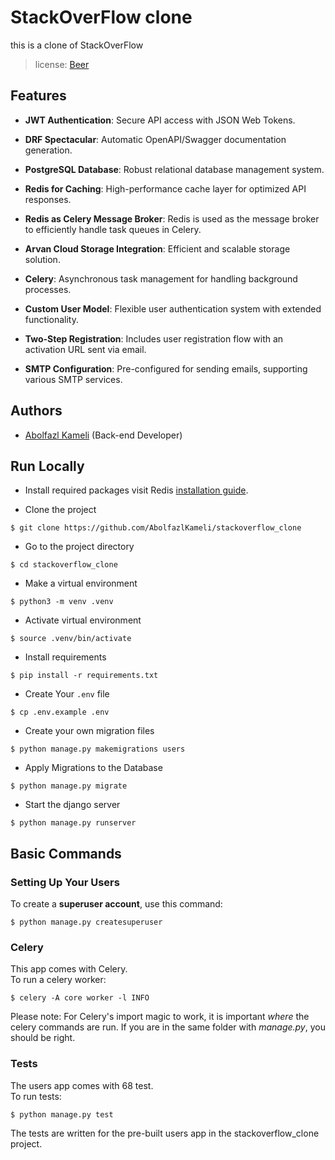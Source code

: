 # StackOverFlow clone

this is a clone of StackOverFlow <br>

> license: [Beer]()

## Features

- **JWT Authentication**: Secure API access with JSON Web Tokens.
- **DRF Spectacular**: Automatic OpenAPI/Swagger documentation generation.
- **PostgreSQL Database**: Robust relational database management system.
  
- **Redis for Caching**: High-performance cache layer for optimized API responses.
  
- **Redis as Celery Message Broker**: Redis is used as the message broker to efficiently handle task queues in Celery.
- **Arvan Cloud Storage Integration**: Efficient and scalable storage solution.
- **Celery**: Asynchronous task management for handling background processes.
- **Custom User Model**: Flexible user authentication system with extended functionality.
- **Two-Step Registration**: Includes user registration flow with an activation URL sent via email.
- **SMTP Configuration**: Pre-configured for sending emails, supporting various SMTP services.

## Authors

- [Abolfazl Kameli](https://github.com/AbolfazlKameli) (Back-end Developer)

## Run Locally

- Install required packages
visit Redis [installation guide](https://redis.io/docs/latest/operate/oss_and_stack/install/install-redis/).

- Clone the project

```shell
$ git clone https://github.com/AbolfazlKameli/stackoverflow_clone
```

- Go to the project directory

```shell
$ cd stackoverflow_clone
```

- Make a virtual environment

```shell
$ python3 -m venv .venv
```

- Activate virtual environment

```shell
$ source .venv/bin/activate 
```

- Install requirements

```shell
$ pip install -r requirements.txt
```

- Create Your `.env` file

```shell
$ cp .env.example .env
```

- Create your own migration files

```shell
$ python manage.py makemigrations users
```

- Apply Migrations to the Database

```shell
$ python manage.py migrate
```

- Start the django server

```shell
$ python manage.py runserver
```

## Basic Commands

### Setting Up Your Users

To create a **superuser account**, use this command:

```shell
$ python manage.py createsuperuser
```

### Celery

This app comes with Celery.<br>
To run a celery worker:

```shell
$ celery -A core worker -l INFO
```

Please note: For Celery's import magic to work, it is important _where_ the celery commands are run. If you are in the
same folder with _manage.py_, you should be right.

### Tests

The users app comes with 68 test.<br>
To run tests:

```shell
$ python manage.py test
```

The tests are written for the pre-built users app in the stackoverflow_clone project.
